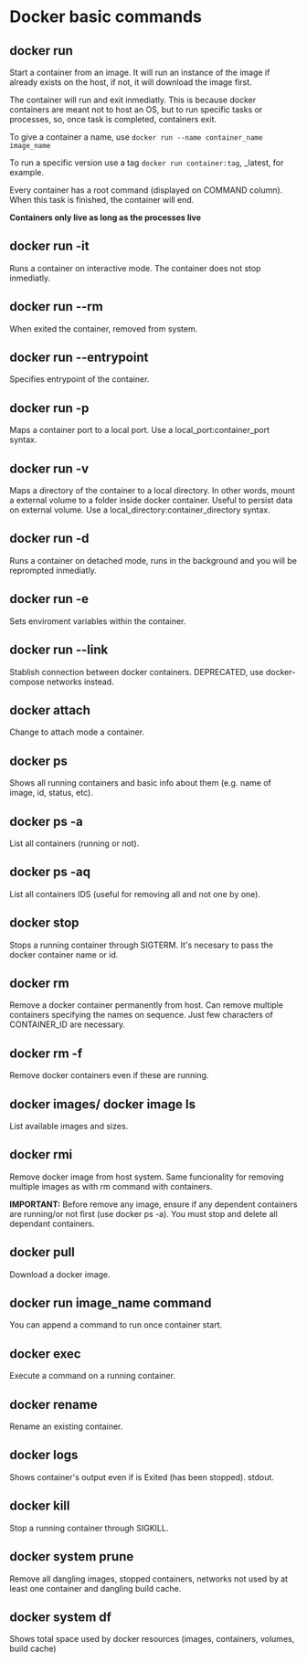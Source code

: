 # Docker basic commands

## **docker run**

Start a container from an image. It will run an instance of the image if already exists on the host, if not, it will download the image first.

The container will run and exit inmediatly. This is because docker containers are meant not to host an OS, but to run specific tasks or processes, so, once task is completed, containers exit.

To give a container a name, use `docker run --name container_name image_name`

To run a specific version use a tag `docker run container:tag`, _latest, for example.

Every container has a root command (displayed on COMMAND column). When this task is finished, the container will end.

**Containers only live as long as the processes live**

## **docker run -it**

Runs a container on interactive mode. The container does not stop inmediatly.

## **docker run --rm**

When exited the container, removed from system.

## **docker run --entrypoint**

Specifies entrypoint of the container.

## **docker run -p**

Maps a container port to a local port. Use a local_port:container_port syntax.

## **docker run -v**

Maps a directory of the container to a local directory. In other words, mount a external volume to a folder inside docker container. Useful to persist data on external volume. Use a local_directory:container_directory syntax.

## **docker run -d**

Runs a container on detached mode, runs in the background and you will be reprompted inmediatly.

## **docker run -e**

Sets enviroment variables within the container.

## **docker run --link**

Stablish connection between docker containers. DEPRECATED, use docker-compose networks instead.

## **docker attach**

Change to attach mode a container.

## **docker ps**

Shows all running containers and basic info about them (e.g. name of image, id, status, etc).

## **docker ps -a**

List all containers (running or not).

## **docker ps -aq**

List all containers IDS (useful for removing all and not one by one).

## **docker stop**

Stops a running container through SIGTERM. It's necesary to pass the docker container name or id.

## **docker rm**

Remove a docker container permanently from host. Can remove multiple containers specifying the names on sequence. Just few characters of CONTAINER_ID are necessary.

## **docker rm -f**

Remove docker containers even if these are running.

## **docker images/ docker image ls**

List available images and sizes.

## **docker rmi**

Remove docker image from host system. Same funcionality for removing multiple images as with rm command with containers.

**IMPORTANT:** Before remove any image, ensure if any dependent containers are running/or not first (use docker ps -a). You must stop and delete all dependant containers.

## **docker pull**

Download a docker image.

## **docker run image_name command**

You can append a command to run once container start.

## **docker exec**

Execute a command on a running container.

## **docker rename**

Rename an existing container.

## **docker logs**

Shows container's output even if is Exited (has been stopped). stdout.

## **docker kill**

Stop a running container through SIGKILL.

## **docker system prune**

Remove all dangling images, stopped containers, networks not used by at least one container and dangling build cache.

## **docker system df**

Shows total space used by docker resources (images, containers, volumes, build cache)

